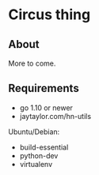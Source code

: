 # Circus thing

## About

More to come.

## Requirements

* go 1.10 or newer
* jaytaylor.com/hn-utils

Ubuntu/Debian:

* build-essential
* python-dev
* virtualenv

